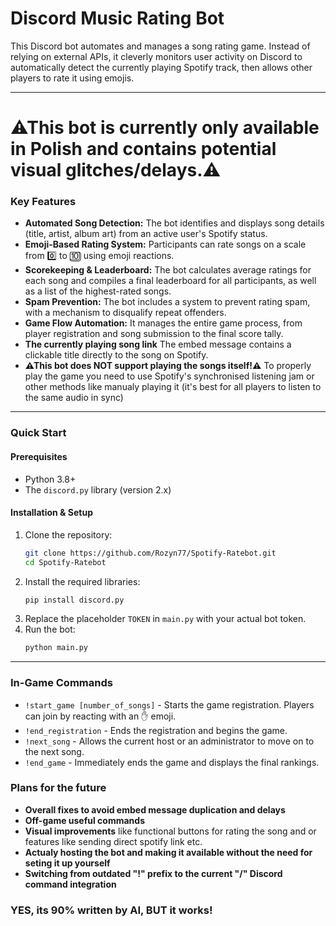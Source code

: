 # Discord Music Rating Bot

This Discord bot automates and manages a song rating game. Instead of relying on external APIs, it cleverly monitors user activity on Discord to automatically detect the currently playing Spotify track, then allows other players to rate it using emojis.

---
# **⚠This bot is currently only available in Polish and contains potential visual glitches/delays.⚠**

### Key Features

* **Automated Song Detection:** The bot identifies and displays song details (title, artist, album art) from an active user's Spotify status.
* **Emoji-Based Rating System:** Participants can rate songs on a scale from 0️⃣ to 🔟 using emoji reactions.
* **Scorekeeping & Leaderboard:** The bot calculates average ratings for each song and compiles a final leaderboard for all participants, as well as a list of the highest-rated songs.
* **Spam Prevention:** The bot includes a system to prevent rating spam, with a mechanism to disqualify repeat offenders.
* **Game Flow Automation:** It manages the entire game process, from player registration and song submission to the final score tally.
* **The currently playing song link** The embed message contains a clickable title directly to the song on Spotify.
* **⚠This bot does NOT support playing the songs itself!⚠** To properly play the game you need to use Spotify's synchronised listening jam or other methods like manualy playing it (it's best for all players to listen to the same audio in sync)
---

### Quick Start

#### Prerequisites
* Python 3.8+
* The `discord.py` library (version 2.x)

#### Installation & Setup
1.  Clone the repository:
    ```bash
    git clone https://github.com/Rozyn77/Spotify-Ratebot.git
    cd Spotify-Ratebot
    ```
2.  Install the required libraries:
    ```bash
    pip install discord.py
    ```
3.  Replace the placeholder `TOKEN` in `main.py` with your actual bot token.
4.  Run the bot:
    ```bash
    python main.py
    ```

---

### In-Game Commands

* `!start_game [number_of_songs]` - Starts the game registration. Players can join by reacting with an ✋ emoji.
* `!end_registration` - Ends the registration and begins the game.
* `!next_song` - Allows the current host or an administrator to move on to the next song.
* `!end_game` - Immediately ends the game and displays the final rankings.

### Plans for the future
* **Overall fixes to avoid embed message duplication and delays**
* **Off-game useful commands**
* **Visual improvements** like functional buttons for rating the song and or features like sending direct spotify link etc.
* **Actualy hosting the bot and making it available without the need for seting it up yourself**
* **Switching from outdated "!" prefix to the current "/" Discord command integration**

### YES, its 90% written by AI, BUT it works!
